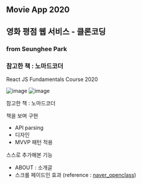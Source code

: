 ## Movie App 2020
## 영화 평점 웹 서비스 - 클론코딩
### from Seunghee Park
### 참고한 책 : 노마드코더

React JS Fundamentals Course 2020

![image](https://user-images.githubusercontent.com/53897151/114271853-766e5180-9a4e-11eb-9179-ae2f0067ed3c.png)
![image](https://user-images.githubusercontent.com/53897151/114271865-82f2aa00-9a4e-11eb-913c-44d679bfe442.png)

참고한 책 : 노마드코더

책을 보며 구현
- API parsing
- 디자인
- MVVP 패턴 적용

스스로 추가해본 기능
- ABOUT : 소개글
- 스크롤 페이드인 효과 (reference : [naver_openclass](https://campaign.naver.com/recruit2020/checkpoint/))
